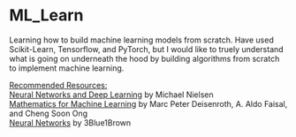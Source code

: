 # ML_Learn
Learning how to build machine learning models from scratch. Have used Scikit-Learn, Tensorflow, and PyTorch, but I would like to truely understand what is going on underneath the hood by building algorithms from scratch to implement machine learning.

<ins>Recommended Resources:</ins>\
[Neural Networks and Deep Learning](http://neuralnetworksanddeeplearning.com/about.html) by Michael Nielsen\
[Mathematics for Machine Learning](https://mml-book.github.io/) by Marc Peter Deisenroth, A. Aldo Faisal, and Cheng Soon Ong\
[Neural Networks](https://www.youtube.com/watch?v=aircAruvnKk&list=PLZHQObOWTQDNU6R1_67000Dx_ZCJB-3pi) by 3Blue1Brown
